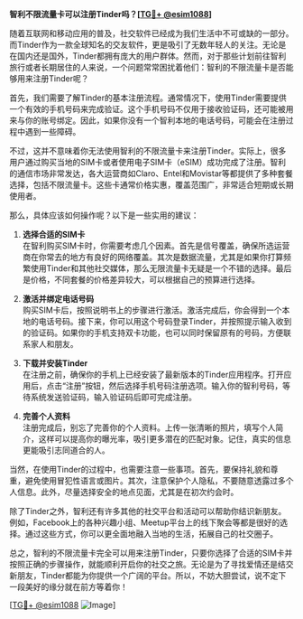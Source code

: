 **智利不限流量卡可以注册Tinder吗？[[TG💪+ @esim1088](https://t.me/s/esim1088)]**

随着互联网和移动应用的普及，社交软件已经成为我们生活中不可或缺的一部分。而Tinder作为一款全球知名的交友软件，更是吸引了无数年轻人的关注。无论是在国内还是国外，Tinder都拥有庞大的用户群体。然而，对于那些计划前往智利旅行或者长期居住的人来说，一个问题常常困扰着他们：智利的不限流量卡是否能够用来注册Tinder呢？

首先，我们需要了解Tinder的基本注册流程。通常情况下，使用Tinder需要提供一个有效的手机号码来完成验证。这个手机号码不仅用于接收验证码，还可能被用来与你的账号绑定。因此，如果你没有一个智利本地的电话号码，可能会在注册过程中遇到一些障碍。

不过，这并不意味着你无法使用智利的不限流量卡来注册Tinder。实际上，很多用户通过购买当地的SIM卡或者使用电子SIM卡（eSIM）成功完成了注册。智利的通信市场非常发达，各大运营商如Claro、Entel和Movistar等都提供了多种套餐选择，包括不限流量卡。这些卡通常价格实惠，覆盖范围广，非常适合短期或长期使用者。

那么，具体应该如何操作呢？以下是一些实用的建议：

1. **选择合适的SIM卡**  
   在智利购买SIM卡时，你需要考虑几个因素。首先是信号覆盖，确保所选运营商在你常去的地方有良好的网络覆盖。其次是数据流量，尤其是如果你打算频繁使用Tinder和其他社交媒体，那么无限流量卡无疑是一个不错的选择。最后是价格，不同套餐的价格差异较大，可以根据自己的预算进行选择。

2. **激活并绑定电话号码**  
   购买SIM卡后，按照说明书上的步骤进行激活。激活完成后，你会得到一个本地的电话号码。接下来，你可以用这个号码登录Tinder，并按照提示输入收到的验证码。如果你的手机支持双卡功能，也可以同时保留原有的号码，方便联系家人和朋友。

3. **下载并安装Tinder**  
   在注册之前，确保你的手机上已经安装了最新版本的Tinder应用程序。打开应用后，点击“注册”按钮，然后选择手机号码注册选项。输入你的智利号码，等待系统发送验证码，输入验证码后即可完成注册。

4. **完善个人资料**  
   注册完成后，别忘了完善你的个人资料。上传一张清晰的照片，填写个人简介，这样可以提高你的曝光率，吸引更多潜在的匹配对象。记住，真实的信息更能吸引志同道合的人。

当然，在使用Tinder的过程中，也需要注意一些事项。首先，要保持礼貌和尊重，避免使用冒犯性语言或图片。其次，注意保护个人隐私，不要随意透露过多个人信息。此外，尽量选择安全的地点见面，尤其是在初次约会时。

除了Tinder之外，智利还有许多其他的社交平台和活动可以帮助你结识新朋友。例如，Facebook上的各种兴趣小组、Meetup平台上的线下聚会等都是很好的选择。通过这些方式，你可以更全面地融入当地的生活，拓展自己的社交圈子。

总之，智利的不限流量卡完全可以用来注册Tinder，只要你选择了合适的SIM卡并按照正确的步骤操作，就能顺利开启你的社交之旅。无论是为了寻找爱情还是结交新朋友，Tinder都能为你提供一个广阔的平台。所以，不妨大胆尝试，说不定下一段美好的缘分就在前方等着你！

[[TG💪+ @esim1088](https://t.me/s/esim1088) ![Image](https://i.postimg.cc/4NQfJmqS/Snipaste-2025-05-13-00-14-12.png)]